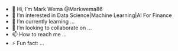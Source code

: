 - 👋 Hi, I’m Mark Wema @Markwema86
- 👀 I’m interested in Data Science|Machine Learning|AI For Finance
- 🌱 I’m currently learning ...
- 💞️ I’m looking to collaborate on ...
- 📫 How to reach me ...
- ⚡ Fun fact: ...

<!---
Markwema86/Markwema86 is a ✨ special ✨ repository because its `README.md` (this file) appears on your GitHub profile.
You can click the Preview link to take a look at your changes.
--->
